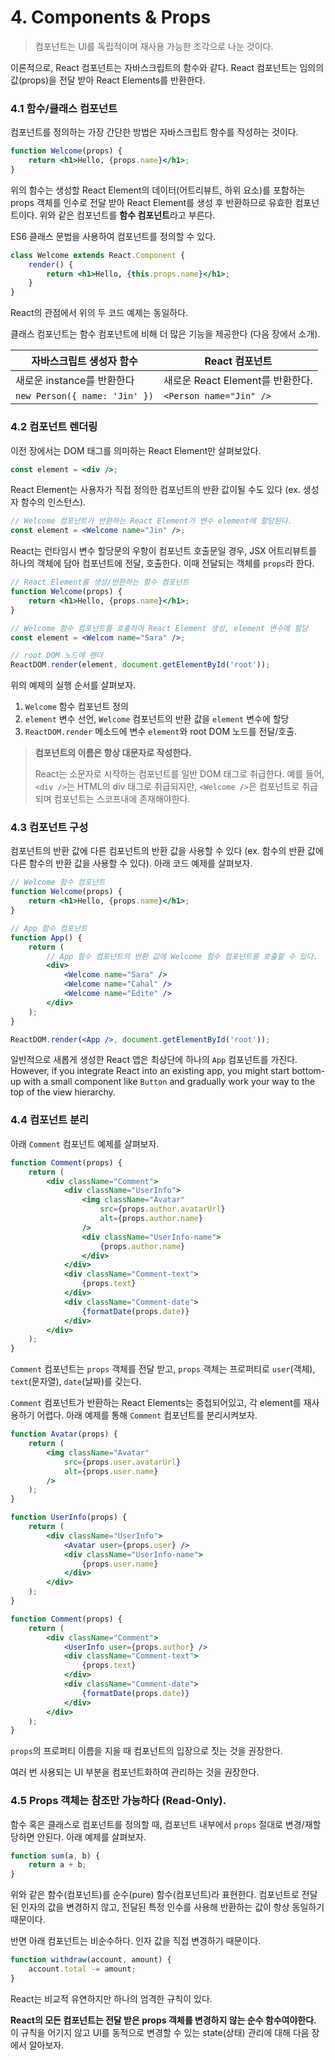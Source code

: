 # 4. Components & Props

> 컴포넌트는 UI를 독립적이며 재사용 가능한 조각으로 나눈 것이다.

이론적으로, React 컴포넌트는 자바스크립트의 함수와 같다. React 컴포넌트는 임의의 값(props)을 전달 받아 React Elements를 반환한다.



### 4.1 함수/클래스 컴포넌트

컴포넌트를 정의하는 가장 간단한 방법은 자바스크립트 함수를 작성하는 것이다.

```jsx
function Welcome(props) {
    return <h1>Hello, {props.name}</h1>;
}
```

위의 함수는 생성할 React Element의 데이터(어트리뷰트, 하위 요소)를 포함하는 props 객체를 인수로 전달 받아 React Element를 생성 후 반환하므로 유효한 컴포넌트이다. 위와 같은 컴포넌트를 **함수 컴포넌트**라고 부른다.

ES6 클래스 문법을 사용하여 컴포넌트를 정의할 수 있다.

```jsx
class Welcome extends React.Component {
    render() {
        return <h1>Hello, {this.props.name}</h1>;
    }
}
```

React의 관점에서 위의 두 코드 예제는 동일하다.

클래스 컴포넌트는 함수 컴포넌트에 비해 더 많은 기능을 제공한다 (다음 장에서 소개).

| 자바스크립트 생성자 함수      | React 컴포넌트                   |
| ----------------------------- | -------------------------------- |
| 새로운 instance를 반환한다    | 새로운 React Element를 반환한다. |
| `new Person({ name: 'Jin' })` | `<Person name="Jin" />`          |



### 4.2 컴포넌트 렌더링

이전 장에서는 DOM 태그를 의미하는 React Element만 살펴보았다.

```jsx
const element = <div />;
```



React Element는 사용자가 직접 정의한 컴포넌트의 반환 값이될 수도 있다 (ex. 생성자 함수의 인스턴스).

```jsx
// Welcome 컴포넌트가 반환하는 React Element가 변수 element에 할당된다.
const element = <Welcome name="Jin" />;
```



React는 런타임시 변수 할당문의 우항이 컴포넌트 호출문일 경우, JSX 어트리뷰트를 하나의 객체에 담아 컴포넌트에 전달, 호출한다. 이때 전달되는 객체를 `props`라 한다. 

```jsx
// React Element를 생성/반환하는 함수 컴포넌트
function Welcome(props) {
    return <h1>Hello, {props.name}</h1>;
}

// Welcome 함수 컴포넌트를 호출하여 React Element 생성, element 변수에 할당
const element = <Welcom name="Sara" />;

// root DOM 노드에 렌더
ReactDOM.render(element, document.getElementById('root'));
```

위의 예제의 실행 순서를 살펴보자.

1. `Welcome` 함수 컴포넌트 정의
2. `element` 변수 선언, `Welcome` 컴포넌트의 반환 값을 `element` 변수에 할당
3. `ReactDOM.render` 메소드에 변수 `element`와 root DOM 노드를 전달/호출.

> **컴포넌트의 이름은 항상 대문자로 작성한다.**
>
> React는 소문자로 시작하는 컴포넌트를 일반 DOM 태그로 취급한다. 예를 들어, `<div />`는 HTML의 div 태그로 취급되지만, `<Welcome />`은 컴포넌트로 취급되며 컴포넌트는 스코프내에 존재해야한다.



### 4.3 컴포넌트 구성

컴포넌트의 반환 값에 다른 컴포넌트의 반환 값을 사용할 수 있다 (ex. 함수의 반환 값에 다른 함수의 반환 값을 사용할 수 있다). 아래 코드 예제를 살펴보자.

```jsx
// Welcome 함수 컴포넌트
function Welcome(props) {
    return <h1>Hello, {props.name}</h1>;
}

// App 함수 컴포넌트
function App() {
    return (
        // App 함수 컴포넌트의 반환 값에 Welcome 함수 컴포넌트를 호출할 수 있다.
    	<div>
        	<Welcome name="Sara" />
            <Welcome name="Cahal" />
            <Welcome name="Edite" />
        </div>
    );
}

ReactDOM.render(<App />, document.getElementById('root'));
```

일반적으로 새롭게 생성한 React 앱은 최상단에 하나의 `App` 컴포넌트를 가진다.  However, if you integrate React into an existing app, you might start bottom-up with a small component like `Button` and gradually work your way to the top of the view hierarchy. 



### 4.4 컴포넌트 분리

아래 `Comment` 컴포넌트 예제를 살펴보자.

```jsx
function Comment(props) {
    return (
    	<div className="Comment">
        	<div className="UserInfo">
            	<img className="Avatar"
                    src={props.author.avatarUrl}
                    alt={props.author.name}
                />
                <div className="UserInfo-name">
                	{props.author.name}
                </div>
            </div>
            <div className="Comment-text">
            	{props.text}
            </div>
            <div className="Comment-date">
            	{formatDate(props.date)}
            </div>
        </div>
    );
}
```

`Comment` 컴포넌트는 `props` 객체를 전달 받고, `props` 객체는 프로퍼티로 `user`(객체), `text`(문자열), `date`(날짜)를 갖는다.

`Comment` 컴포넌트가 반환하는 React Elements는 중첩되어있고, 각 element를 재사용하기 어렵다. 아래 예제를 통해 `Comment` 컴포넌트를 분리시켜보자.

```jsx
function Avatar(props) {
    return (
    	<img className="Avatar"
            src={props.user.avatarUrl}
            alt={props.user.name}
        />
    );
}

function UserInfo(props) {
    return (
    	<div className="UserInfo">
            <Avatar user={props.user} />
            <div className="UserInfo-name">
                {props.user.name}
            </div>
        </div>
    );
}

function Comment(props) {
    return (
    	<div className="Comment">
        	<UserInfo user={props.author} />
            <div className="Comment-text">
            	{props.text}
            </div>
            <div className="Comment-date">
            	{formatDate(props.date)}
            </div>
        </div>
    );
}
```

`props`의 프로퍼티 이름을 지을 때 컴포넌트의 입장으로 짓는 것을 권장한다.

여러 번 사용되는 UI 부분을 컴포넌트화하여 관리하는 것을 권장한다.



### 4.5 Props 객체는 참조만 가능하다 (Read-Only).

함수 혹은 클래스로 컴포넌트를 정의할 때, 컴포넌트 내부에서 `props` 절대로 변경/재할당하면 안된다. 아래 예제를 살펴보자.

```jsx
function sum(a, b) {
    return a + b;
}
```

위와 같은 함수(컴포넌트)를 순수(pure) 함수(컴포넌트)라 표현한다. 컴포넌트로 전달된 인자의 값을 변경하지 않고, 전달된 특정 인수를 사용해 반환하는 값이 항상 동일하기 때문이다.

반면 아래 컴포넌트는 비순수하다. 인자 값을 직접 변경하기 때문이다.

```jsx
function withdraw(account, amount) {
    account.total -= amount;
}
```

React는 비교적 유연하지만 하나의 엄격한 규칙이 있다.

**React의 모든 컴포넌트는 전달 받은 props 객체를 변경하지 않는 순수 함수여야한다.** 이 규칙을 어기지 않고 UI를 동적으로 변경할 수 있는 state(상태) 관리에 대해 다음 장에서 알아보자.